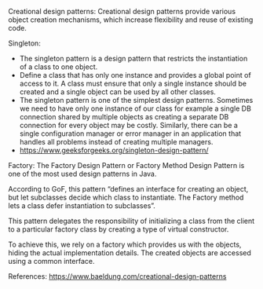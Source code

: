 Creational design patterns: Creational design patterns provide various object creation mechanisms, which increase flexibility and reuse of existing code.


Singleton:
- The singleton pattern is a design pattern that restricts the instantiation of a class to one object.
- Define a class that has only one instance and provides a global point of access to it. A class must ensure that only a single instance should be created and a single object can be used by all other classes.
- The singleton pattern is one of the simplest design patterns. Sometimes we need to have only one instance of our class for example a single DB connection shared by multiple objects as creating a separate DB connection for every object may be costly. Similarly, there can be a single configuration manager or error manager in an application that handles all problems instead of creating multiple managers.
- https://www.geeksforgeeks.org/singleton-design-pattern/

Factory:
The Factory Design Pattern or Factory Method Design Pattern is one of the most used design patterns in Java.

According to GoF, this pattern “defines an interface for creating an object, but let subclasses decide which class to instantiate. The Factory method lets a class defer instantiation to subclasses”.

This pattern delegates the responsibility of initializing a class from the client to a particular factory class by creating a type of virtual constructor.

To achieve this, we rely on a factory which provides us with the objects, hiding the actual implementation details. The created objects are accessed using a common interface.


References:
https://www.baeldung.com/creational-design-patterns

